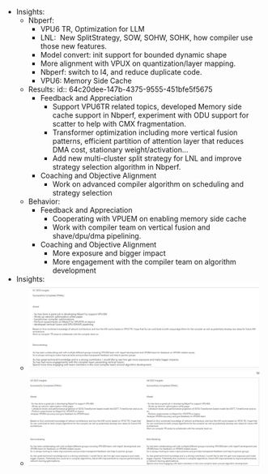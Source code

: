 - Insights:
	- Nbperf:
		- VPU6 TR, Optimization for LLM
		- LNL:  New SplitStrategy, SOW, SOHW, SOHK, how compiler use those new features.
		- Model convert: init support for bounded dynamic shape
		- More alignment with VPUX on quantization/layer mapping.
		- Nbperf: switch to l4, and reduce duplicate code.
		- VPU6: Memory Side Cache
	- Results:
	  id:: 64c20dee-147b-4375-9555-451bfe5f5675
		- Feedback and Appreciation
			- Support VPU6TR related topics, developed Memory side cache support in Nbperf, experiment with ODU support for scatter to help with CMX fragmentation.
			- Transformer optimization including more vertical fusion patterns, efficient partition of attention layer that reduces DMA cost, stationary weight/activation...
			- Add new multi-cluster split strategy for LNL and improve strategy selection algorithm in Nbperf.
		- Coaching and Objective Alignment
			- Work on advanced compiler algorithm on scheduling and strategy selection
	- Behavior:
		- Feedback and Appreciation
			- Cooperating with VPUEM on enabling memory side cache
			- Work with compiler team on vertical fusion and shave/dpu/dma pipelining.
		- Coaching and Objective Alignment
			- More exposure and bigger impact
			- More engagement with the compiler team on algorithm development
- Insights:
	- ![image.png](../assets/image_1690440534065_0.png)
	- ![image.png](../assets/image_1690440562344_0.png)